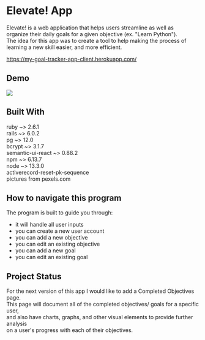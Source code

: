 # Elevate! App

Elevate! is a web application that helps users streamline as well as<br>
organize their daily goals for a given objective (ex. "Learn Python").<br>
The idea for this app was to create a tool to help making the process of<br>
learning a new skill easier, and more efficient. 

https://my-goal-tracker-app-client.herokuapp.com/

## Demo

![](ElevateApp.gif)

## Built With

ruby ~> 2.6.1<br>
rails ~> 6.0.2<br>
pg ~> 12.0<br>
bcrypt ~> 3.1.7<br>
semantic-ui-react ~> 0.88.2<br>
npm ~> 6.13.7<br>
node ~> 13.3.0<br>
activerecord-reset-pk-sequence<br>
pictures from pexels.com<br>

## How to navigate this program

The program is built to guide you through:<br>
- it will handle all user inputs<br>
- you can create a new user account<br>
- you can add a new objective<br>
- you can edit an existing objective<br>
- you can add a new goal<br>
- you can edit an existing goal<br>

## Project Status

For the next version of this app I would like to add a Completed Objectives page.<br>
This page will document all of the completed objectives/ goals for a specific user,<br>
and also have charts, graphs, and other visual elements to provide further analysis<br>
on a user's progress with each of their objectives.  
